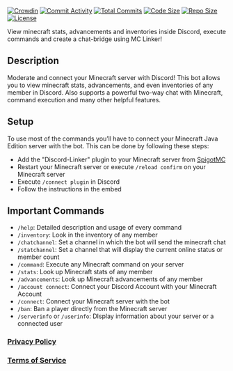 [![Crowdin](https://badges.crowdin.net/minecraft-smp-bot/localized.svg)](https://crowdin.com/project/minecraft-smp-bot) [![Commit Activity](https://img.shields.io/github/commit-activity/m/MC-Linker/MC-Linker)](https://github.com/MC-Linker/MC-Linker) [![Total Commits](https://badgen.net/github/commits/MC-Linker/MC-Linker/main)](https://github.com/MC-Linker/MC-Linker) [![Code Size](https://img.shields.io/github/languages/code-size/MC-Linker/MC-Linker)](https://github.com/MC-Linker/MC-Linker) [![Repo Size](https://img.shields.io/github/repo-size/MC-Linker/MC-Linker)](https://github.com/MC-Linker/MC-Linker) [![License](https://img.shields.io/badge/license-CC%20BY--NC%204.0-red)](https://github.com/MC-Linker/MC-Linker/blob/main/LICENSE.md)

View minecraft stats, advancements and inventories inside Discord, execute commands and create a chat-bridge using MC Linker!

## Description

Moderate and connect your Minecraft server with Discord! This bot allows you to view minecraft stats, advancements, and even inventories of any member in Discord. Also supports a powerful two-way chat with Minecraft, command execution and many other helpful features.

## Setup

To use most of the commands you’ll have to connect your Minecraft Java Edition server with the bot. This can be done by following these steps:

+ Add the "Discord-Linker" plugin to your Minecraft server from [SpigotMC](https://www.spigotmc.org/resources/discord-linker.80691/)
+ Restart your Minecraft server or execute `/reload confirm` on your Minecraft server
+ Execute `/connect plugin` in Discord
+ Follow the instructions in the embed

## Important Commands

+ `/help`: Detailed description and usage of every command
+ `/inventory`: Look in the inventory of any member
+ `/chatchannel`: Set a channel in which the bot will send the minecraft chat
+ `/statchannel`: Set a channel that will display the current online status or member count
+ `/command`: Execute any Minecraft command on your server
+ `/stats`: Look up Minecraft stats of any member
+ `/advancements`: Look up Minecraft advancements of any member
+ `/account connect`: Connect your Discord Account with your Minecraft Account
+ `/connect`: Connect your Minecraft server with the bot
+ `/ban`: Ban a player directly from the Minecraft server
+ `/serverinfo` or `/userinfo`: DIsplay information about your server or a connected user

### [Privacy Policy](https://mclinker.com/privacy)

### [Terms of Service](https://mclinker.com/tos)
